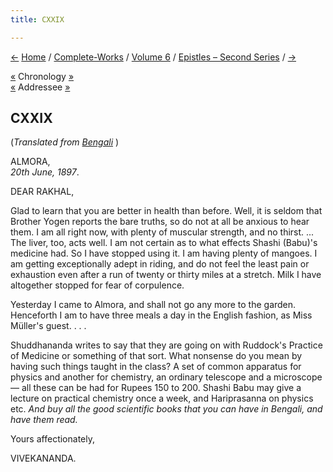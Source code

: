 ```yaml
---
title: CXXIX

---
```

<div>

[←](128_akhandananda.htm) [Home](../../../index.htm) /
[Complete-Works](../../complete_works.htm) / [Volume
6](../volume_6_contents.htm) / [Epistles – Second
Series](epistles_second_series_contents.htm) / [→](130_rakhal.htm)

  

[«](128_akhandananda.htm) Chronology
[»](../../volume_8/epistles_fourth_series/095_miss_noble.htm)  
[«](127_rakhal.htm) Addressee [»](130_rakhal.htm)

## CXXIX

(*Translated from [Bengali](b7348e6129.pdf)* )

ALMORA,  
*20th June, 1897*.

DEAR RAKHAL,

Glad to learn that you are better in health than before. Well, it is
seldom that Brother Yogen reports the bare truths, so do not at all be
anxious to hear them. I am all right now, with plenty of muscular
strength, and no thirst. ... The liver, too, acts well. I am not certain
as to what effects Shashi (Babu)'s medicine had. So I have stopped using
it. I am having plenty of mangoes. I am getting exceptionally adept in
riding, and do not feel the least pain or exhaustion even after a run of
twenty or thirty miles at a stretch. Milk I have altogether stopped for
fear of corpulence.

Yesterday I came to Almora, and shall not go any more to the garden.
Henceforth I am to have three meals a day in the English fashion, as
Miss Müller's guest. . . .

Shuddhananda writes to say that they are going on with Ruddock's
Practice of Medicine or something of that sort. What nonsense do you
mean by having such things taught in the class? A set of common
apparatus for physics and another for chemistry, an ordinary telescope
and a microscope — all these can be had for Rupees 150 to 200. Shashi
Babu may give a lecture on practical chemistry once a week, and
Hariprasanna on physics etc. *And buy all the good scientific books that
you can have in Bengali, and have them read.*

Yours affectionately,

VIVEKANANDA.

</div>
